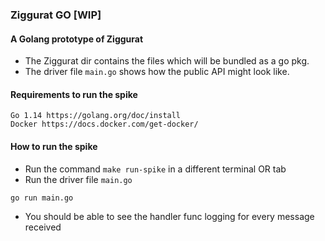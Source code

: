 ### Ziggurat GO [WIP]

#### A Golang prototype of Ziggurat

- The Ziggurat dir contains the files which will be bundled as a go pkg.
- The driver file `main.go` shows how the public API might look like.

#### Requirements to run the spike
    Go 1.14 https://golang.org/doc/install
    Docker https://docs.docker.com/get-docker/

#### How to run the spike

- Run the command `make run-spike` in a different terminal OR tab
-   Run the driver file `main.go`
```shell script
go run main.go
```
- You should be able to see the handler func logging for every message received